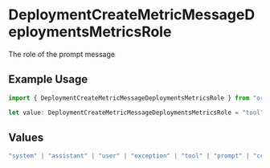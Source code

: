 # DeploymentCreateMetricMessageDeploymentsMetricsRole

The role of the prompt message

## Example Usage

```typescript
import { DeploymentCreateMetricMessageDeploymentsMetricsRole } from "orq-poc-typescript2/models/operations";

let value: DeploymentCreateMetricMessageDeploymentsMetricsRole = "tool";
```

## Values

```typescript
"system" | "assistant" | "user" | "exception" | "tool" | "prompt" | "correction" | "expected_output"
```